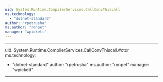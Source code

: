 ```yaml
---
uid: System.Runtime.CompilerServices.CallConvThiscall
ms.technology: 
  - "dotnet-standard"
author: "rpetrusha"
ms.author: "ronpet"
manager: "wpickett"
---
```


---
uid: System.Runtime.CompilerServices.CallConvThiscall.#ctor
ms.technology: 
  - "dotnet-standard"
author: "rpetrusha"
ms.author: "ronpet"
manager: "wpickett"
---
